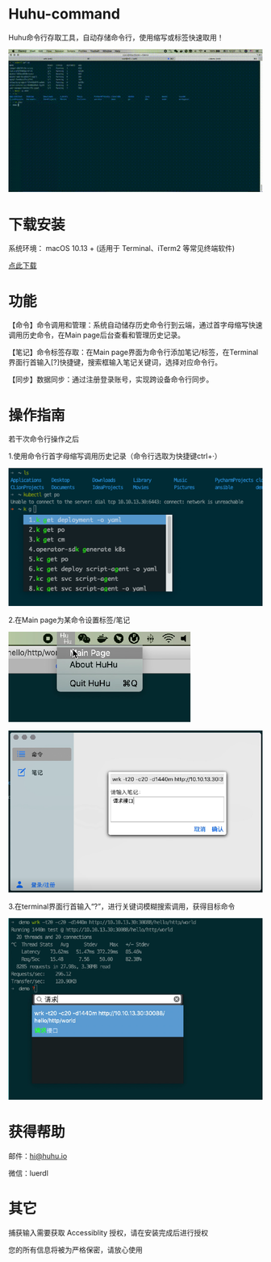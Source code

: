 # Huhu-command
Huhu命令行存取工具，自动存储命令行，使用缩写或标签快速取用！

![演示动图](https://github.com/Hi-Commander/Huhu-command/blob/main/image/future.gif)


# **下载安装**
系统环境： macOS 10.13 +
(适用于 Terminal、iTerm2 等常见终端软件)

[点此下载](https://github.com/Hi-Commander/Huhu-command/releases)


# **功能**
【命令】命令调用和管理：系统自动储存历史命令行到云端，通过首字母缩写快速调用历史命令，在Main page后台查看和管理历史记录。

【笔记】命令标签存取：在Main page界面为命令行添加笔记/标签，在Terminal界面行首输入[?]快捷键，搜索框输入笔记关键词，选择对应命令行。

【同步】数据同步：通过注册登录账号，实现跨设备命令行同步。


# **操作指南**
若干次命令行操作之后

1.使用命令行首字母缩写调用历史记录（命令行选取为快捷键ctrl+·）
 
![操作](https://github.com/Hi-Commander/Huhu-command/blob/main/image/image1.png)

2.在Main page为某命令设置标签/笔记

![操作](https://github.com/Hi-Commander/Huhu-command/blob/main/image/image2.png)

![操作](https://github.com/Hi-Commander/Huhu-command/blob/main/image/image3.png)
 
3.在terminal界面行首输入“?”，进行关键词模糊搜索调用，获得目标命令
 
![操作](https://github.com/Hi-Commander/Huhu-command/blob/main/image/image4.png)

# **获得帮助**
邮件：hi@huhu.io

微信：luerdl


# **其它**
捕获输入需要获取 Accessiblity 授权，请在安装完成后进行授权

您的所有信息将被为严格保密，请放心使用

